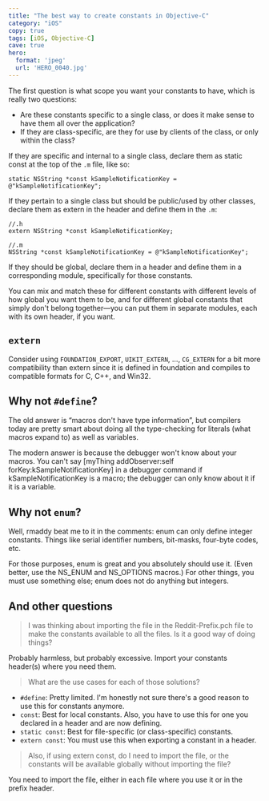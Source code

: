 ```yaml
---
title: "The best way to create constants in Objective-C"
category: "iOS"
copy: true
tags: [iOS, Objective-C]
cave: true
hero:
  format: 'jpeg'
  url: 'HERO_0040.jpg'
---
```

The first question is what scope you want your constants to have, which is really two questions:

* Are these constants specific to a single class, or does it make sense to have them all over the application?
* If they are class-specific, are they for use by clients of the class, or only within the class?

If they are specific and internal to a single class, declare them as static const at the top of the `.m` file, like so:

```objc
static NSString *const kSampleNotificationKey = @"kSampleNotificationKey";
```

If they pertain to a single class but should be public/used by other classes, declare them as extern in the header and define them in the `.m`:

```objc
//.h
extern NSString *const kSampleNotificationKey;
```

```objc
//.m
NSString *const kSampleNotificationKey = @"kSampleNotificationKey";
```

If they should be global, declare them in a header and define them in a corresponding module, specifically for those constants.

You can mix and match these for different constants with different levels of how global you want them to be, and for different global constants that simply don't belong together—you can put them in separate modules, each with its own header, if you want.

## `extern`

Consider using `FOUNDATION_EXPORT`, `UIKIT_EXTERN`, ..., `CG_EXTERN` for a bit more compatibility than extern since it is defined in foundation and compiles to compatible formats for C, C++, and Win32.

## Why not `#define`?

The old answer is “macros don't have type information”, but compilers today are pretty smart about doing all the type-checking for literals (what macros expand to) as well as variables.

The modern answer is because the debugger won't know about your macros. You can't say [myThing addObserver:self forKey:kSampleNotificationKey] in a debugger command if kSampleNotificationKey is a macro; the debugger can only know about it if it is a variable.

## Why not `enum`?

Well, rmaddy beat me to it in the comments: enum can only define integer constants. Things like serial identifier numbers, bit-masks, four-byte codes, etc.

For those purposes, enum is great and you absolutely should use it. (Even better, use the NS_ENUM and NS_OPTIONS macros.) For other things, you must use something else; enum does not do anything but integers.

## And other questions

> I was thinking about importing the file in the Reddit-Prefix.pch file to make the constants available to all the files. Is it a good way of doing things?

Probably harmless, but probably excessive. Import your constants header(s) where you need them.

> What are the use cases for each of those solutions?

* `#define`: Pretty limited. I'm honestly not sure there's a good reason to use this for constants anymore.
* `const`: Best for local constants. Also, you have to use this for one you declared in a header and are now defining.
* `static const`: Best for file-specific (or class-specific) constants.
* `extern const`: You must use this when exporting a constant in a header.

> Also, if using extern const, do I need to import the file, or the constants will be available globally without importing the file?

You need to import the file, either in each file where you use it or in the prefix header.
